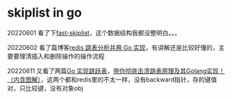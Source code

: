 # skiplist in go
20220601 看了下[fast-skiplist](github.com/sean-public/fast-skiplist)，这个数据结构我都没整明白。。。

20220602 看了篇博客[redis 跳表分析并用 Go 实现](https://mp.weixin.qq.com/s/c3mOGotVOzUrl1P8r-PSxA)，有讲解还是比较好懂的，主要要理清插入和删除操作的操作流程

20220611 又看了两篇[Go 实现跳跃表](https://mp.weixin.qq.com/s/BaDpagOecG7TtLoELhdtOw)，[带你彻底击溃跳表原理及其Golang实现！（内含图解）](https://mp.weixin.qq.com/s/FVghWmqO0BHY3yk-gfTpag)，这两个都和redis里的不太一样，没有backward指针，存的键值对，只比较键，没有对象obj